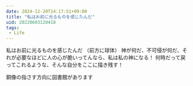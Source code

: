 ```yaml
---
date: 2024-12-20T14:17:51+09:00
title: "私はお前に光るものを感じたんだ"
uid: 20220603120418
tags:
 - Life
---
```


私はお前に光るものを感じたんだ
（前方に球体）
神が何だ、不可侵が何だ、それが必要なほどに人の心が脆いってんなら、私は私の神になる！
何時だって戻ってこれるような、そんな自分をここに描き残す！

銅像の指さす方向に図書館があります